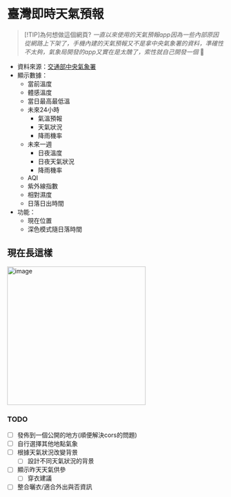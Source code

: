 # 臺灣即時天氣預報

> [!TIP]為何想做這個網頁?
> *一直以來使用的天氣預報app因為一些內部原因從網路上下架了，手機內建的天氣預報又不是拿中央氣象署的資料，準確性不太夠，氣象局開發的app又實在是太醜了，索性就自己開發一個* 🤩

- 資料來源：[交通部中央氣象署](https://www.cwa.gov.tw/)
- 顯示數據：
  - 當前溫度
  - 體感溫度
  - 當日最高最低溫
  - 未來24小時
    - 氣溫預報
    - 天氣狀況
    - 降雨機率
  - 未來一週
    - 日夜溫度
    - 日夜天氣狀況
    - 降雨機率
  - AQI
  - 紫外線指數
  - 相對濕度
  - 日落日出時間
- 功能：
  - 現在位置
  - 深色模式隨日落時間

## 現在長這樣 
<img width="321" alt="image" src="https://github.com/user-attachments/assets/44460453-1be9-4d2d-a89d-45bb3a2d82a8" />

    
### TODO
  * [ ] 發佈到一個公開的地方(順便解決cors的問題)
  * [ ] 自行選擇其他地點氣象
  * [ ] 根據天氣狀況改變背景
    * [ ] 設計不同天氣狀況的背景
  * [ ] 顯示昨天天氣供參
    * [ ] 穿衣建議
  * [ ] 整合曬衣/適合外出與否資訊

